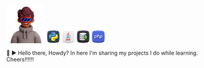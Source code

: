    <img src ="man.png" width="20%" height="20%"/>  <img src ="python.png" width="7%" height="7%"/> <img src ="java.png" width="7%" height="7%"/> <img src ="mongo-db.png" width="7%" height="7%"/> <img src ="php.png" width="7%" height="7%"/> 
   
   
   👋 ▶ Hello there, Howdy? In here I'm sharing my projects I do while learning.
         Cheers!!!!!!

  



<!---
PrabashanaDev/PrabashanaDev is a ✨ special ✨ repository because its `README.md` (this file) appears on your GitHub profile.
You can click the Preview link to take a look at your changes.
--->
